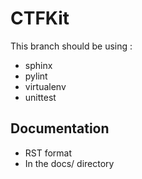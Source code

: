 # CTFKit

This branch should be using :
* sphinx
* pylint
* virtualenv
* unittest


## Documentation

* RST format
* In the docs/ directory


